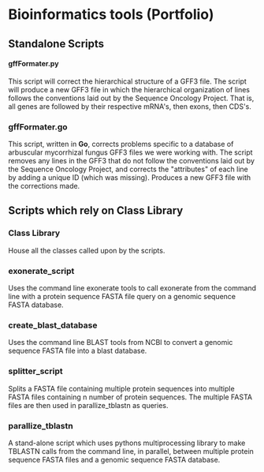  Bioinformatics tools (Portfolio)
 ====

## Standalone Scripts

#### gffFormater.py

This script will correct the hierarchical structure of a GFF3 file. The script will produce a new GFF3 file in which
the hierarchical organization of lines follows the conventions laid out by the Sequence Oncology Project. That is, all genes
are followed by their respective mRNA's, then exons, then CDS's.

### gffFormater.go

This script, written in **Go**, corrects problems specific to a database of arbuscular mycorrhizal fungus GFF3 files we were working with. The script removes any lines in the GFF3 that do not follow the conventions laid out by the Sequence Oncology Project, and corrects the "attributes" of each line by adding a unique ID (which was missing). Produces a new GFF3 file with the corrections made. 

## Scripts which rely on Class Library

### Class Library

House all the classes called upon by the scripts. 

### exonerate_script

Uses the command line exonerate tools to call exonerate from the command line with a protein sequence FASTA file query on a genomic sequence FASTA database.

### create_blast_database

Uses the command line BLAST tools from NCBI to convert a genomic sequence FASTA file into a blast database.

### splitter_script

Splits a FASTA file containing multiple protein sequences into multiple FASTA files containing n number of protein sequences. The multiple FASTA files are then used in parallize_tblastn as queries. 

### parallize_tblastn

A stand-alone script which uses pythons multiprocessing library to make TBLASTN calls from the command line, in parallel, between multiple protein sequence FASTA files and a genomic sequence FASTA database.




